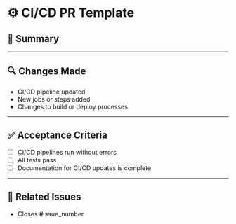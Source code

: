 # ⚙️ CI/CD PR Template

## 📌 Summary  
<!-- Provide a concise summary of the CI/CD changes made. -->

---
## 🔍 Changes Made  
<!-- Describe the key changes made to the CI/CD pipeline. -->  
- CI/CD pipeline updated  
- New jobs or steps added  
- Changes to build or deploy processes

---
## ✅ Acceptance Criteria  
<!-- Define the conditions that must be met for this change to be considered complete. Example: -->
- [ ] CI/CD pipelines run without errors  
- [ ] All tests pass  
- [ ] Documentation for CI/CD updates is complete

---
## 🔗 Related Issues  
<!-- Name and link any related issues. Example: -->
- Closes #issue_number
